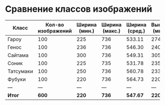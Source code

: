 # Сравнение классов изображений

| Класс     | Кол-во изображений | Ширина (мин.) | Ширина (макс.) | Ширина (сред.) | Высота (мин.) | Высота (макс.) | Высота (сред.) |
|-----------|---------------------|----------------|----------------|----------------|----------------|----------------|----------------|
| Гароу     | 100                 | 225            | 736            | 533.11         | 274            | 1002           | 567.82         |
| Генос     | 100                 | 236            | 736            | 546.30         | 240            | 1082           | 640.35         |
| Сайтама   | 100                 | 300            | 736            | 549.31         | 305            | 1308           | 655.14         |
| Соник     | 100                 | 225            | 735            | 531.78         | 235            | 1002           | 584.36         |
| Татсумаки | 100                 | 250            | 736            | 560.78         | 233            | 1308           | 654.07         |
| Фубуки    | 100                 | 220            | 736            | 564.73         | 220            | 1308           | 684.16         |
| —         | —                   | —              | —              | —              | —              | —              | —              |
| **Итог**  | **600**             | **220**        | **736**        | **547.67**     | **220**        | **1308**       | **630.98**     |
